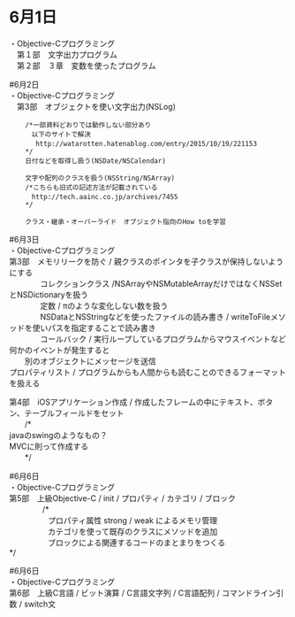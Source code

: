 # 6月1日  
・Objective-Cプログラミング  
　第１部　文字出力プログラム  
　第２部　３章　変数を使ったプログラム  
  

#6月2日  
・Objective-Cプログラミング  
　第3部　オブジェクトを使い文字出力(NSLog)  
  
        /*一部資料どおりでは動作しない部分あり  
        　以下のサイトで解決　
        　 http://watarotten.hatenablog.com/entry/2015/10/19/221153  
        */  
        日付などを取得し扱う(NSDate/NSCalendar)  
          
        文字や配列のクラスを扱う(NSString/NSArray)  
        /*こちらも旧式の記述方法が記載されている  
        　http://tech.aainc.co.jp/archives/7455  
        */  
  
        クラス・継承・オーバーライド　オブジェクト指向のHow toを学習  
  
#6月3日  
・Objective-Cプログラミング  
第3部　メモリリークを防ぐ / 親クラスのポインタを子クラスが保持しないようにする  
　　　　コレクションクラス /NSArrayやNSMutableArrayだけではなくNSSetとNSDictionaryを扱う  
　　　　定数 / πのような変化しない数を扱う  
　　　　NSDataとNSStringなどを使ったファイルの読み書き / writeToFileメソッドを使いパスを指定することで読み書き  
　　　　コールバック / 実行ループしているプログラムからマウスイベントなど何かのイベントが発生すると  
    　　別のオブジェクトにメッセージを送信  
      プロパティリスト / プログラムからも人間からも読むことのできるフォーマットを扱える  
  
第4部　iOSアプリケーション作成 / 作成したフレームの中にテキスト、ボタン、テーブルフィールドをセット  
    　　/*  
        javaのswingのようなもの？  
        MVCに則って作成する  
    　　*/  
  
#6月6日  
・Objective-Cプログラミング  
第5部　上級Objective-C / init / プロパティ / カテゴリ / ブロック  
　　　　 /*  
　　　　　プロパティ属性 strong / weak によるメモリ管理    
　　　　　カテゴリを使って既存のクラスにメソッドを追加  
　　　　　ブロックによる関連するコードのまとまりをつくる  
       */  
  
#6月6日  
・Objective-Cプログラミング  
第6部　上級C言語 / ビット演算 / C言語文字列 / C言語配列 / コマンドライン引数 / switch文


